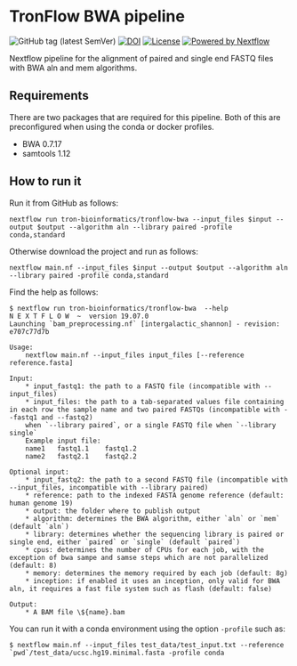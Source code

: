 # TronFlow BWA pipeline

![GitHub tag (latest SemVer)](https://img.shields.io/github/v/release/tron-bioinformatics/tronflow-bwa?sort=semver)
[![DOI](https://zenodo.org/badge/327943420.svg)](https://zenodo.org/badge/latestdoi/327943420)
[![License](https://img.shields.io/badge/license-MIT-green)](https://opensource.org/licenses/MIT)
[![Powered by Nextflow](https://img.shields.io/badge/powered%20by-Nextflow-orange.svg?style=flat&colorA=E1523D&colorB=007D8A)](https://www.nextflow.io/)

Nextflow pipeline for the alignment of paired and single end FASTQ files with BWA aln and mem algorithms.

## Requirements

There are two packages that are required for this pipeline. Both of this are preconfigured when using the conda or docker profiles.

- BWA 0.7.17
- samtools 1.12


## How to run it

Run it from GitHub as follows:
```
nextflow run tron-bioinformatics/tronflow-bwa --input_files $input --output $output --algorithm aln --library paired -profile conda,standard
```

Otherwise download the project and run as follows:
```
nextflow main.nf --input_files $input --output $output --algorithm aln --library paired -profile conda,standard
```

Find the help as follows:
```
$ nextflow run tron-bioinformatics/tronflow-bwa  --help
N E X T F L O W  ~  version 19.07.0
Launching `bam_preprocessing.nf` [intergalactic_shannon] - revision: e707c77d7b

Usage:
    nextflow main.nf --input_files input_files [--reference reference.fasta]

Input:
    * input_fastq1: the path to a FASTQ file (incompatible with --input_files)
    * input_files: the path to a tab-separated values file containing in each row the sample name and two paired FASTQs (incompatible with --fastq1 and --fastq2)
    when `--library paired`, or a single FASTQ file when `--library single`
    Example input file:
    name1	fastq1.1	fastq1.2
    name2	fastq2.1	fastq2.2

Optional input:
    * input_fastq2: the path to a second FASTQ file (incompatible with --input_files, incompatible with --library paired)
    * reference: path to the indexed FASTA genome reference (default: human genome 19)
    * output: the folder where to publish output
    * algorithm: determines the BWA algorithm, either `aln` or `mem` (default `aln`)
    * library: determines whether the sequencing library is paired or single end, either `paired` or `single` (default `paired`)
    * cpus: determines the number of CPUs for each job, with the exception of bwa sampe and samse steps which are not parallelized (default: 8)
    * memory: determines the memory required by each job (default: 8g)
    * inception: if enabled it uses an inception, only valid for BWA aln, it requires a fast file system such as flash (default: false)

Output:
    * A BAM file \${name}.bam
```

You can run it with a conda environment using the option `-profile` such as:
```
$ nextflow main.nf --input_files test_data/test_input.txt --reference `pwd`/test_data/ucsc.hg19.minimal.fasta -profile conda
```
